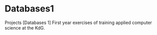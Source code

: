 # Databases1
Projects [Databases 1] First year exercises of training applied computer science at the KdG.
